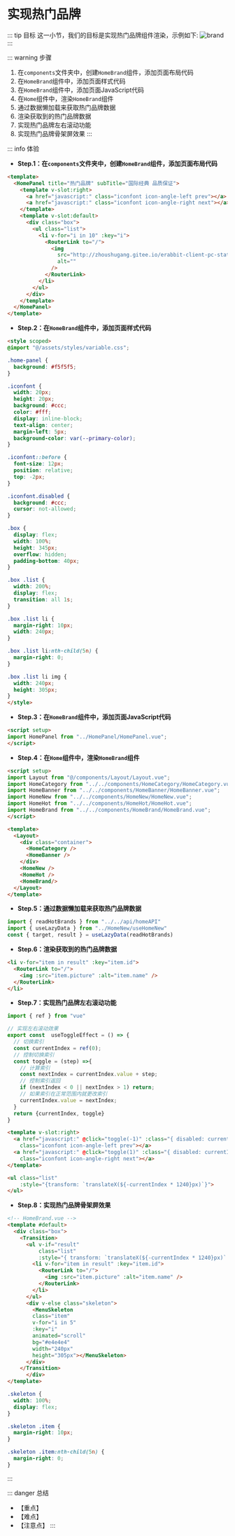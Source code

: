 # 实现热门品牌

::: tip 目标
这一小节，我们的目标是实现热门品牌组件渲染，示例如下:
![brand](./images/110.png)
:::

::: warning 步骤

1. 在`components`文件夹中，创建`HomeBrand`组件，添加页面布局代码
2. 在`HomeBrand`组件中，添加页面样式代码
3. 在`HomeBrand`组件中，添加页面JavaScript代码
4. 在`Home`组件中，渲染`HomeBrand`组件
5. 通过数据懒加载来获取热门品牌数据
6. 渲染获取到的热门品牌数据
7. 实现热门品牌左右滚动功能
8. 实现热门品牌骨架屏效果
:::

::: info 体验

* **Step.1：在`components`文件夹中，创建`HomeBrand`组件，添加页面布局代码**

```html
<template>
  <HomePanel title="热门品牌" subTitle="国际经典 品质保证">
    <template v-slot:right>
      <a href="javascript:" class="iconfont icon-angle-left prev"></a>
      <a href="javascript:" class="iconfont icon-angle-right next"></a>
    </template>
    <template v-slot:default>
      <div class="box">
        <ul class="list">
          <li v-for="i in 10" :key="i">
            <RouterLink to="/">
              <img
                src="http://zhoushugang.gitee.io/erabbit-client-pc-static/uploads/brand_goods_1.jpg"
                alt=""
              />
            </RouterLink>
          </li>
        </ul>
      </div>
    </template>
  </HomePanel>
</template>
```

* **Step.2：在`HomeBrand`组件中，添加页面样式代码**

```html
<style scoped>
@import "@/assets/styles/variable.css";

.home-panel {
  background: #f5f5f5;
}

.iconfont {
  width: 20px;
  height: 20px;
  background: #ccc;
  color: #fff;
  display: inline-block;
  text-align: center;
  margin-left: 5px;
  background-color: var(--primary-color);
}

.iconfont::before {
  font-size: 12px;
  position: relative;
  top: -2px;
}

.iconfont.disabled {
  background: #ccc;
  cursor: not-allowed;
}

.box {
  display: flex;
  width: 100%;
  height: 345px;
  overflow: hidden;
  padding-bottom: 40px;
}

.box .list {
  width: 200%;
  display: flex;
  transition: all 1s;
}

.box .list li {
  margin-right: 10px;
  width: 240px;
}

.box .list li:nth-child(5n) {
  margin-right: 0;
}

.box .list li img {
  width: 240px;
  height: 305px;
}
</style>
```

* **Step.3：在`HomeBrand`组件中，添加页面JavaScript代码**

```html
<script setup>
import HomePanel from "../HomePanel/HomePanel.vue";
</script>
```

* **Step.4：在`Home`组件中，渲染`HomeBrand`组件**

```html
<script setup>
import Layout from "@/components/Layout/Layout.vue";
import HomeCategory from "../../components/HomeCategory/HomeCategory.vue";
import HomeBanner from "../../components/HomeBanner/HomeBanner.vue";
import HomeNew from "../../components/HomeNew/HomeNew.vue";
import HomeHot from "../../components/HomeHot/HomeHot.vue";
import HomeBrand from "../../components/HomeBrand/HomeBrand.vue";
</script>

<template>
  <Layout>
    <div class="container">
      <HomeCategory />
      <HomeBanner />
    </div>
    <HomeNew />
    <HomeHot />
    <HomeBrand/>
  </Layout>
</template>
```

* **Step.5：通过数据懒加载来获取热门品牌数据**

```js
import { readHotBrands } from "../../api/homeAPI"
import { useLazyData } from "../HomeNew/useHomeNew"
const { target, result } = useLazyData(readHotBrands)
```

* **Step.6：渲染获取到的热门品牌数据**

```html
<li v-for="item in result" :key="item.id">
  <RouterLink to="/">
    <img :src="item.picture" :alt="item.name" />
  </RouterLink>
</li>
```

* **Step.7：实现热门品牌左右滚动功能**

```js
import { ref } from "vue"

// 实现左右滚动效果
export const  useToggleEffect = () => {
  // 切换索引
  const currentIndex = ref(0);
  // 控制切换索引
  const toggle = (step) =>{
    // 计算索引
    const nextIndex = currentIndex.value + step;
    // 控制索引返回
    if (nextIndex < 0 || nextIndex > 1) return;
    // 如果索引在正常范围内就更改索引
    currentIndex.value = nextIndex;
  }
  return {currentIndex, toggle}
}
```

```html
<template v-slot:right>
  <a href="javascript:" @click="toggle(-1)" :class="{ disabled: currentIndex === 0 }"
    class="iconfont icon-angle-left prev"></a>
  <a href="javascript:" @click="toggle(1)" :class="{ disabled: currentIndex === 1 }"
    class="iconfont icon-angle-right next"></a>
</template>
```

```html
<ul class="list" 
    :style="{transform: `translateX(${-currentIndex * 1240}px)`}">
</ul>
```

* **Step.8：实现热门品牌骨架屏效果**

```html
<!-- HomeBrand.vue -->
<template #default>
  <div class="box">
    <Transition>
      <ul v-if="result" 
          class="list" 
          :style="{ transform: `translateX(${-currentIndex * 1240}px)` }">
        <li v-for="item in result" :key="item.id">
          <RouterLink to="/">
            <img :src="item.picture" :alt="item.name" />
          </RouterLink>
        </li>
      </ul>
      <div v-else class="skeleton">
        <MenuSkeleton 
        class="item" 
        v-for="i in 5" 
        :key="i" 
        animated="scroll" 
        bg="#e4e4e4" 
        width="240px" 
        height="305px"></MenuSkeleton>
      </div>
    </Transition>
      </div>
</template>
```

```css
.skeleton {
  width: 100%;
  display: flex;
}

.skeleton .item {
  margin-right: 10px;
}

.skeleton .item:nth-child(5n) {
  margin-right: 0;
}
```

:::

::: danger 总结

* 【重点】
* 【难点】
* 【注意点】
:::
